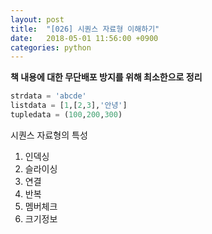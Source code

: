 ```yaml
---
layout: post
title:  "[026] 시퀀스 자료형 이해하기"
date:   2018-05-01 11:56:00 +0900
categories: python
---
```

**책 내용에 대한 무단배포 방지를 위해 최소한으로 정리**

```python
strdata = 'abcde'
listdata = [1,[2,3],'안녕']
tupledata = (100,200,300)
```

시퀀스 자료형의 특성

1. 인덱싱
2. 슬라이싱
3. 연결
4. 반복
5. 멤버체크
6. 크기정보

